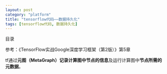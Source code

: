 ```yaml
---
layout: post
category: "platform"
title: "tensorflow代码——数据持久化"
tags: [tensorflow代码, 数据持久化]
---
```


目录

<!-- TOC -->


<!-- /TOC -->

参考：《TensorFlow实战Google深度学习框架（第2版）》第5章

tf通过**元图（MetaGraph）**记录计算图中**节点的信息**及运行计算图中**节点所需的元数据**。
